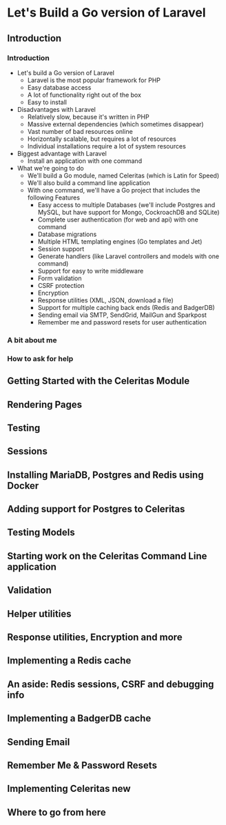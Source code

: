 # Let's Build a Go version of Laravel

## Introduction
### Introduction
- Let's build a Go version of Laravel
  - Laravel is the most popular framework for PHP
  - Easy database access
  - A lot of functionality right out of the box
  - Easy to install
- Disadvantages with Laravel
  - Relatively slow, because it's written in PHP
  - Massive external dependencies (which sometimes disappear)
  - Vast number of bad resources online
  - Horizontally scalable, but requires a lot of resources
  - Individual installations require a lot of system resources
- Biggest advantage with Laravel
  - Install an application with one command
- What we're going to do
  - We'll build a Go module, named Celeritas (which is Latin for Speed)
  - We'll also build a command line application
  - With one command, we'll have a Go project that includes the following Features
    - Easy access to multiple Databases (we'll include Postgres and MySQL, but have support for Mongo, CockroachDB and SQLite)
    - Complete user authentication (for web and api) with one command
    - Database migrations
    - Multiple HTML templating engines (Go templates and Jet)
    - Session support
    - Generate handlers (like Laravel controllers and models with one command)
    - Support for easy to write middleware
    - Form validation
    - CSRF protection
    - Encryption
    - Response utilities (XML, JSON, download a file)
    - Support for multiple caching back ends (Redis and BadgerDB)
    - Sending email via SMTP, SendGrid, MailGun and Sparkpost
    - Remember me and password resets for user authentication
### A bit about me
### How to ask for help










## Getting Started with the Celeritas Module
## Rendering Pages
## Testing
## Sessions
## Installing MariaDB, Postgres and Redis using Docker
## Adding support for Postgres to Celeritas
## Testing Models
## Starting work on the Celeritas Command Line application
## Validation
## Helper utilities
## Response utilities, Encryption and more
## Implementing a Redis cache
## An aside: Redis sessions, CSRF and debugging info
## Implementing a BadgerDB cache
## Sending Email
## Remember Me & Password Resets
## Implementing Celeritas new <myapp>
## Where to go from here
